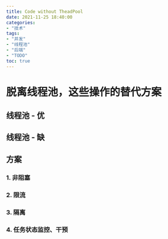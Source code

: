 ```yaml
---
title: Code without TheadPool
date: 2021-11-25 18:40:00
categories:
- "技术"
tags:
- "并发"
- "线程池"
- "后端"
- "TODO"
toc: true
---
```

# 脱离线程池，这些操作的替代方案
## 线程池 - 优
## 线程池 - 缺
## 方案
### 1. 非阻塞
### 2. 限流
### 3. 隔离
### 4. 任务状态监控、干预
